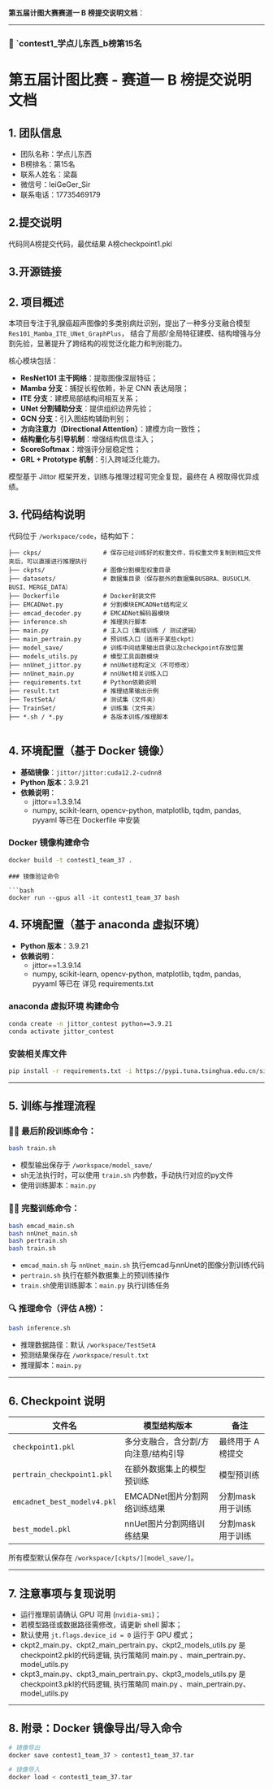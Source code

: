 **第五届计图大赛赛道一 B 榜提交说明文档**：

---

### 📄 `contest1_学点儿东西_b榜第15名


# 第五届计图比赛 - 赛道一 B 榜提交说明文档

## 1. 团队信息
- 团队名称：学点儿东西
- B榜排名：第15名
- 联系人姓名：梁磊
- 微信号：leiGeGer_Sir
- 联系电话：17735469179

## 2.提交说明
代码同A榜提交代码，最优结果 A榜checkpoint1.pkl

## 3.开源链接

## 2. 项目概述

本项目专注于乳腺癌超声图像的多类别病灶识别，提出了一种多分支融合模型 `Res101_Mamba_ITE_UNet_GraphPlus`，
结合了局部/全局特征建模、结构增强与分割先验，显著提升了跨结构的视觉泛化能力和判别能力。

核心模块包括：

- **ResNet101 主干网络**：提取图像深层特征；
- **Mamba 分支**：捕捉长程依赖，补足 CNN 表达局限；
- **ITE 分支**：建模局部结构间相互关系；
- **UNet 分割辅助分支**：提供组织边界先验；
- **GCN 分支**：引入图结构辅助判别；
- **方向注意力（Directional Attention）**：建模方向一致性；
- **结构量化与引导机制**：增强结构信息注入；
- **ScoreSoftmax**：增强评分层稳定性；
- **GRL + Prototype 机制**：引入跨域泛化能力。

模型基于 Jittor 框架开发，训练与推理过程可完全复现，最终在 A 榜取得优异成绩。



## 3. 代码结构说明

代码位于 `/workspace/code`，结构如下：

```
├── ckps/                 # 保存已经训练好的权重文件，将权重文件复制到相应文件夹后，可以直接进行推理执行
├── ckpts/                # 图像分割模型权重目录
├── datasets/             # 数据集目录（保存额外的数据集BUSBRA、BUSUCLM、BUSI、MERGE_DATA）
├── Dockerfile            # Docker封装文件
├── EMCADNet.py           # 分割模块EMCADNet结构定义
├── emcad_decoder.py      # EMCADNet解码器模块
├── inference.sh          # 推理执行脚本
├── main.py               # 主入口（集成训练 / 测试逻辑）
├── main_pertrain.py      # 预训练入口（适用于某些ckpt）
├── model_save/           # 训练中间结果输出目录以及checkpoint存放位置
├── models_utils.py       # 模型工具函数模块
├── nnUnet_jittor.py      # nnUNet结构定义（不可修改）
├── nnUnet_main.py        # nnUNet相关训练入口
├── requirements.txt      # Python依赖说明
├── result.txt            # 推理结果输出示例
├── TestSetA/             # 测试集（文件夹）
├── TrainSet/             # 训练集（文件夹）
├── *.sh / *.py           # 各版本训练/推理脚本


````


## 4. 环境配置（基于 Docker 镜像）

- **基础镜像**：`jittor/jittor:cuda12.2-cudnn8`
- **Python 版本**：3.9.21
- **依赖说明**：
  - jittor==1.3.9.14
  - numpy, scikit-learn, opencv-python, matplotlib, tqdm, pandas, pyyaml 等已在 Dockerfile 中安装

### Docker 镜像构建命令

```bash
docker build -t contest1_team_37 .
```

```
### 镜像验证命令

```bash
docker run --gpus all -it contest1_team_37 bash
```


## 4. 环境配置（基于 anaconda 虚拟环境）


- **Python 版本**：3.9.21
- **依赖说明**：
  - jittor==1.3.9.14
  - numpy, scikit-learn, opencv-python, matplotlib, tqdm, pandas, pyyaml 等已在 详见 requirements.txt

### anaconda 虚拟环境 构建命令

```bash
conda create -n jittor_contest python==3.9.21
conda activate jittor_contest
```


### 安装相关库文件

```bash
pip install -r requirements.txt -i https://pypi.tuna.tsinghua.edu.cn/simple
```





---

## 5. 训练与推理流程

### 🏋️‍♀️ 最后阶段训练命令：

```bash
bash train.sh
```

* 模型输出保存于 `/workspace/model_save/`
* sh无法执行时，可以使用 `train.sh` 内参数，手动执行对应的py文件
* 使用训练脚本：`main.py`


### 🏋️‍♀️ 完整训练命令：

```bash
bash emcad_main.sh
bash nnUnet_main.sh
bash pertrain.sh
bash train.sh
```

* `emcad_main.sh` 与 `nnUnet_main.sh` 执行emcad与nnUnet的图像分割训练代码
* `pertrain.sh` 执行在额外数据集上的预训练操作
* `train.sh`使用训练脚本：`main.py` 执行训练任务


### 🔍 推理命令（评估 A榜）：

```bash
bash inference.sh
```

* 推理数据路径：默认 `/workspace/TestSetA`
* 预测结果保存在 `/workspace/result.txt`
* 推理脚本：`main.py`

---

## 6. Checkpoint 说明

| 文件名                         | 模型结构版本              | 备注         |
| --------------------------- | ------------------- | ---------- |
| `checkpoint1.pkl` | 多分支融合，含分割/方向注意/结构引导 | 最终用于 A 榜提交 |
| `pertrain_checkpoint1.pkl`   | 在额外数据集上的模型预训练   | 模型预训练      |
| `emcadnet_best_modelv4.pkl`      | EMCADNet图片分割网络训练结果       | 分割mask用于训练     |
| `best_model.pkl`      | nnUet图片分割网络训练结果       | 分割mask用于训练     |

所有模型默认保存在 `/workspace/[ckpts/][model_save/]`。

---

## 7. 注意事项与复现说明

* 运行推理前请确认 GPU 可用 (`nvidia-smi`)；
* 若模型路径或数据路径需修改，请更新  shell 脚本；
* 默认使用 `jt.flags.device_id = 0` 运行于 GPU 模式；
* ckpt2_main.py、ckpt2_main_pertrain.py、ckpt2_models_utils.py 是checkpoint2.pkl的代码逻辑,
  执行策略同 main.py 、main_pertrain.py、model_utils.py
* ckpt3_main.py、ckpt3_main_pertrain.py、ckpt3_models_utils.py 是checkpoint3.pkl的代码逻辑,
  执行策略同 main.py 、main_pertrain.py、model_utils.py

---

## 8. 附录：Docker 镜像导出/导入命令

```bash
# 镜像导出
docker save contest1_team_37 > contest1_team_37.tar

# 镜像导入
docker load < contest1_team_37.tar
```
